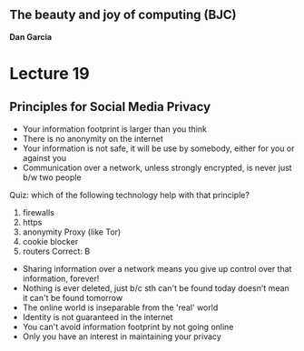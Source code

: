 ## The beauty and joy of computing (BJC)  
**Dan Garcia**

# Lecture 19
## Principles for Social Media Privacy

- Your information footprint is larger than you think
- There is no anonymity on the internet
- Your information is not safe, it will be use by somebody, either for you or against you
- Communication over a network, unless strongly encrypted, is never just b/w two people

Quiz: which of the following technology help with that principle?
1. firewalls
2. https
3. anonymity Proxy (like Tor)
4. cookie blocker
5. routers
Correct: B

- Sharing information over a network means you give up control over that information, forever!
- Nothing is ever deleted, just b/c sth can't be found today doesn't mean it can't be found tomorrow
- The online world is inseparable from the 'real' world
- Identity is not guaranteed in the internet
- You can't avoid information footprint by not going online
- Only you have an interest in maintaining your privacy

